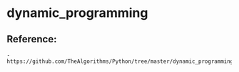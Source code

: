 # dynamic_programming


## Reference:
    - https://github.com/TheAlgorithms/Python/tree/master/dynamic_programming